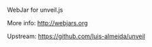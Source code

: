 WebJar for unveil.js

More info: http://webjars.org

Upstream: https://github.com/luis-almeida/unveil
